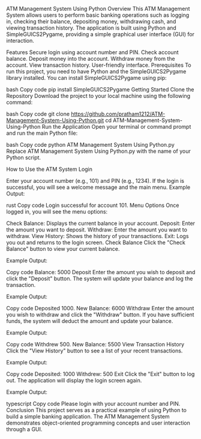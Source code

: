 ATM Management System Using Python
Overview
This ATM Management System allows users to perform basic banking operations such as logging in, checking their balance, depositing money, withdrawing cash, and viewing transaction history. The application is built using Python and SimpleGUICS2Pygame, providing a simple graphical user interface (GUI) for interaction.

Features
Secure login using account number and PIN.
Check account balance.
Deposit money into the account.
Withdraw money from the account.
View transaction history.
User-friendly interface.
Prerequisites
To run this project, you need to have Python and the SimpleGUICS2Pygame library installed. You can install SimpleGUICS2Pygame using pip:

bash
Copy code
pip install SimpleGUICS2Pygame
Getting Started
Clone the Repository Download the project to your local machine using the following command:

bash
Copy code
git clone https://github.com/pratham1212/ATM-Management-System-Using-Python.git
cd ATM-Management-System-Using-Python
Run the Application Open your terminal or command prompt and run the main Python file:

bash
Copy code
python ATM Management System Using Python.py
Replace ATM Management System Using Python.py  with the name of your Python script.

How to Use the ATM System
Login

Enter your account number (e.g., 101) and PIN (e.g., 1234).
If the login is successful, you will see a welcome message and the main menu.
Example Output:

rust
Copy code
Login successful for account 101.
Menu Options Once logged in, you will see the menu options:

Check Balance: Displays the current balance in your account.
Deposit: Enter the amount you want to deposit.
Withdraw: Enter the amount you want to withdraw.
View History: Shows the history of your transactions.
Exit: Logs you out and returns to the login screen.
Check Balance Click the "Check Balance" button to view your current balance.

Example Output:


Copy code
Balance: 5000
Deposit Enter the amount you wish to deposit and click the "Deposit" button. The system will update your balance and log the transaction.

Example Output:


Copy code
Deposited 1000. New Balance: 6000
Withdraw Enter the amount you wish to withdraw and click the "Withdraw" button. If you have sufficient funds, the system will deduct the amount and update your balance.

Example Output:


Copy code
Withdrew 500. New Balance: 5500
View Transaction History Click the "View History" button to see a list of your recent transactions.

Example Output:


Copy code
Deposited: 1000
Withdrew: 500
Exit Click the "Exit" button to log out. The application will display the login screen again.

Example Output:

typescript
Copy code
Please login with your account number and PIN.
Conclusion
This project serves as a practical example of using Python to build a simple banking application. The ATM Management System demonstrates object-oriented programming concepts and user interaction through a GUI.
